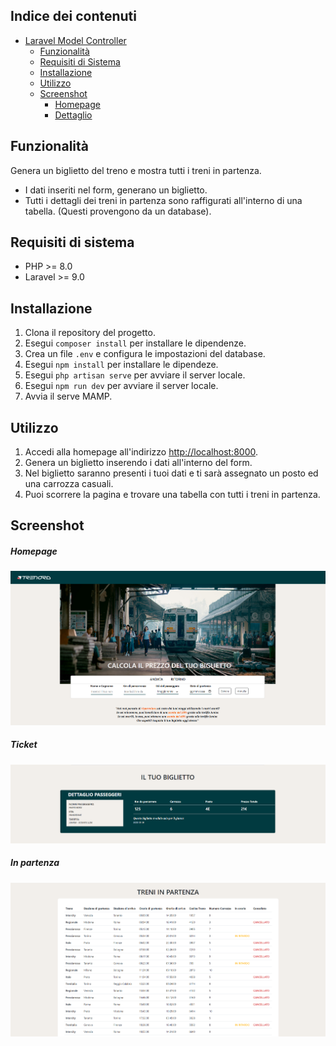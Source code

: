 ## Indice dei contenuti

- [Laravel Model Controller](#laravel-model-controller)
  - [Funzionalità](#funzionalità)
  - [Requisiti di Sistema](#requisiti-di-sistema)
  - [Installazione](#installazione)
  - [Utilizzo](#utilizzo)
  - [Screenshot](#screenshot)
    - [Homepage](#homepage)
    - [Dettaglio](#dettaglio)

## Funzionalità
 Genera un biglietto del treno e mostra tutti i treni in partenza.
- I dati inseriti nel form, generano un biglietto.
- Tutti i dettagli dei treni in partenza sono raffigurati all'interno di una tabella. (Questi provengono da un database).

## Requisiti di sistema

- PHP >= 8.0
- Laravel >= 9.0
## Installazione

1. Clona il repository del progetto.
2. Esegui `composer install` per installare le dipendenze.
3. Crea un file `.env` e configura le impostazioni del database.
4. Esegui `npm install` per installare le dipendeze.
5. Esegui `php artisan serve` per avviare il server locale.
6. Esegui `npm run dev` per avviare il server locale.
7. Avvia il serve MAMP.
## Utilizzo

1. Accedi alla homepage all'indirizzo [http://localhost:8000](http://localhost:8000).
2. Genera un biglietto inserendo i dati all'interno del form.
3. Nel biglietto saranno presenti i tuoi dati e ti sarà assegnato un posto ed una carrozza casuali.
4. Puoi scorrere la pagina e trovare una tabella con tutti i treni in partenza.

## Screenshot
##### Homepage
![Homepage](/public/screenshots/homepage.png)
##### Ticket
![Ticket](/public/screenshots/ticket.png)
##### In partenza
![Departing](/public/screenshots/departing.png)

